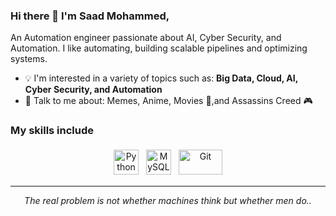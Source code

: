
### Hi there 👋 I'm Saad Mohammed,

An Automation engineer passionate about AI, Cyber Security, and Automation. I like automating, building scalable pipelines and optimizing systems. 

- :bulb: I'm interested in a variety of topics such as: **Big Data, Cloud, AI, Cyber Security, and Automation**
- 💬 Talk to me about: Memes, Anime, Movies 🎥,and Assassins Creed 🎮

### My skills include

<p align="center">
	<img title="Python" alt="Python" src="https://raw.githubusercontent.com/Thomas-George-T/Thomas-George-T/master/assets/python.svg" width="40" height="40" style="vertical-align:down; margin:4px"/>
	<img title="MySQL" alt="MySQL" src="https://raw.githubusercontent.com/Thomas-George-T/Thomas-George-T/master/assets/mysql.svg" width="40" height="40" style="vertical-align:down; margin:4px"/>
	<img title="Git" alt="Git" src="https://raw.githubusercontent.com/Thomas-George-T/Thomas-George-T/master/assets/git.svg" width="70" height="40" style="vertical-align:down; margin:4px"/>
</p>

<hr>
<p align="center">
   <i>The real problem is not whether machines think but whether men do..</i>
   <br>
<br>
</p>       
